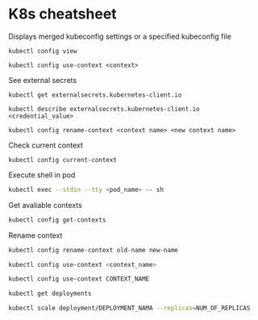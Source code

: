# K8s cheatsheet

Displays merged kubeconfig settings or a specified kubeconfig file

```shell
kubectl config view
```

```shell
kubectl config use-context <context>
```

See external secrets

```shell
kubectl get externalsecrets.kubernetes-client.io
```


```shell
kubectl describe externalsecrets.kubernetes-client.io <credential_value>
```

```shell
kubectl config rename-context <context name> <new context name>
```

Check current context
```shell
kubectl config current-context
```
Execute shell in pod

```sh
kubectl exec --stdin --tty <pod_name> -- sh
```

Get avaliable contexts

```sh
kubectl config get-contexts
```

Rename context

```sh
kubectl config rename-context old-name new-name
```

```sh
kubectl config use-context <context_name>
```

```sh
kubectl config use-context CONTEXT_NAME
```


<!-- kubectl config unset users.gke_project_zone_name

kubectl config unset contexts.aws_cluster1-kubernetes

kubectl config unset clusters.foobar-baz -->

```sh
kubectl get deployments
```

```sh
kubectl scale deployment/DEPLOYMENT_NAMA --replicas=NUM_OF_REPLICAS
```
